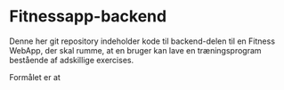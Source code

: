 # Fitnessapp-backend

Denne her git repository indeholder kode til backend-delen til en Fitness WebApp, der skal rumme, at en bruger kan lave en træningsprogram bestående af adskillige exercises.

Formålet er at 
